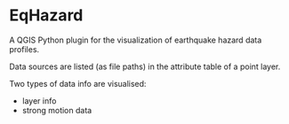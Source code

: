 # EqHazard
A QGIS Python plugin for the visualization of earthquake hazard data profiles.

Data sources are listed (as file paths) in the attribute table of a point layer.

Two types of data info are visualised: 
- layer info
- strong motion data
 


